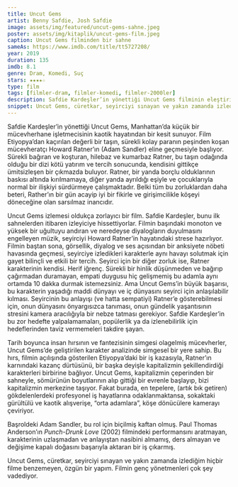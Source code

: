 ```yaml
---
title: Uncut Gems
artist: Benny Safdie, Josh Safdie
image: assets/img/featured/uncut-gems-sahne.jpeg
poster: assets/img/kitaplik/uncut-gems-film.jpeg
caption: Uncut Gems filminden bir sahne
sameAs: https://www.imdb.com/title/tt5727208/
year: 2019
duration: 135
imdb: 8.1
genre: Dram, Komedi, Suç
stars: ★★★★☆
type: film
tags: [filmler-dram, filmler-komedi, filmler-2000ler]
description: Safdie Kardeşler’in yönettiği Uncut Gems filminin eleştirisi.
snippet: Uncut Gems, cüretkar, seyirciyi sınayan ve yakın zamanda izlediğim hiçbir filme benzemeyen, özgün bir yapım. Filmin genç yönetmenleri çok şey vadediyor.
--- 
```


Safdie Kardeşler’in yönettiği Uncut Gems, Manhattan’da küçük bir mücevherhane işletmecisinin kaotik hayatından bir kesit sunuyor. Film Etiyopya’dan kaçırılan değerli bir taşın, sürekli kolay paranın peşinden koşan mücevheratçı Howard Ratner’ın (Adam Sandler) eline geçmesiyle başlıyor. Sürekli bağıran ve koşturan, hilebaz ve kumarbaz Ratner, bu taşın odağında olduğu bir dizi kötü yatırım ve tercih sonucunda, kendisini gittikçe ümitsizleşen bir çıkmazda buluyor. Ratner, bir yanda borçlu olduklarının baskısı altında kırılmamaya, diğer yanda ayrıldığı eşiyle ve çocuklarıyla normal bir ilişkiyi sürdürmeye çalışmaktadır. Belki tüm bu zorluklardan daha beteri, Rather’ın bir gün acayip iyi bir fikirle ve girişimcilikle köşeyi döneceğine olan sarsılmaz inancıdır.

Uncut Gems izlemesi oldukça zorlayıcı bir film. Safdie Kardeşler, bunu ilk sahnelerden itibaren izleyiciye hissettiyorlar. Filmin başındaki monoton ve yüksek bir uğultuyu andıran ve neredeyse diyalogların duyulmasını engelleyen müzik, seyirciyi Howard Ratner’in hayatındaki strese hazırlıyor. Filmin baştan sona, görsellik, diyalog ve ses açısından bir anksiyete nöbeti havasında geçmesi, seyirciye izledikleri karakterle aynı havayı solutmak için gayet bilinçli ve etkili bir tercih. Seyirci için bir diğer zorluk ise, Ratner karakterinin kendisi. Herif iğrenç. Sürekli bir hinlik düşünmeden ve bağırıp çağırmadan duramayan, empati duygusu hiç gelişmemiş bu adamla aynı ortamda 10 dakka durmak istemezsiniz. Ama Uncut Gems’in büyük başarısı, bu karakterin yaşadığı maddi dünyayı ve iç dünyasını seyirci için anlaşılabilir kılması. Seyircinin bu anlayışı (ve hatta sempatiyi) Ratner’e gösterebilmesi için, onun dünyasını önyargısızca tanıması, onun gündelik yaşantısının stresini kamera aracılığıyla bir nebze tatması gerekiyor. Safdie Kardeşler’in bu zor hedefte yalpalamamaları, popülerlik ya da izlenebilirlik için hedeflerinden taviz vermemeleri takdire şayan. 

Tarih boyunca insan hırsının ve fantezisinin simgesi olagelmiş mücevherler, Uncut Gems’de geliştirilen karakter analizinde simgesel bir yere sahip. Bu hırs, filmin açılışında gösterilen Etiyopya’daki bir iş kazasıyla, Ratner’ın karnındaki kazanç dürtüsünü, bir başka deyişle kapitalizmin şekillendirdiği karakterleri birbirine bağlıyor. Uncut Gems, kapitalizmin çeperinden bir sahneyle, sömürünün boyutlarının alıp gittiği bir evrenle başlayıp, bizi kapitalizmin merkezine taşıyor. Fakat burada, en tepelere, (artık bık getiren) gökdelenlerdeki profesyonel iş hayatlarına odaklanmaktansa, sokaktaki gürültülü ve kaotik alışverişe, “orta adamlara”, köşe dönücülere kamerayı çeviriyor. 

Başroldeki Adam Sandler, bu rol için biçilmiş kaftan olmuş. Paul Thomas Anderson’ın _Punch-Drunk Love_ (2002) filmindeki performansını aratmayan, karakterinin uzlaşmadan ve anlayıştan nasibini almamış, ders almayan ve değişime kapalı doğasını başarıyla aktaran bir iş çıkarmış. 

Uncut Gems, cüretkar, seyirciyi sınayan ve yakın zamanda izlediğim hiçbir filme benzemeyen, özgün bir yapım. Filmin genç yönetmenleri çok şey vadediyor.





 